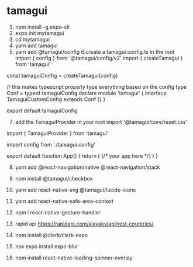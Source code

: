 # tamagui

1. npm install -g expo-cli
2. expo init mytamagui
3. cd mytamagui
4. yarn add tamagui
5. yarn add @tamagui/config
6.create a tamagui.config.ts in the root 
    import { config } from '@tamagui/config/v2'
import { createTamagui } from 'tamagui'

const tamaguiConfig = createTamagui(config)

// this makes typescript properly type everything based on the config
type Conf = typeof tamaguiConfig
declare module 'tamagui' {
  interface TamaguiCustomConfig extends Conf {}
}

export default tamaguiConfig

7. add the TamaguiProvider in your root
    import '@tamagui/core/reset.css'

import { TamaguiProvider } from 'tamagui'

import config from './tamagui.config'

export default function App() {
  return (
    <TamaguiProvider config={config}>
      {/* your app here */}
    </TamaguiProvider>
  )
}

8. yarn add @react-navigation/native @react-navigation/stack

9. npm install @tamagui/checkbox
10. yarn add react-native-svg @tamagui/lucide-icons
11. yarn add react-native-safe-area-context
12. npm i react-native-gesture-handler
13. rapid api https://rapidapi.com/ajayakv/api/rest-countries/
14. npm install @clerk/clerk-expo
15. npx expo install expo-blur
16. npm install react-native-loading-spinner-overlay